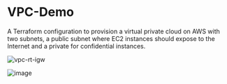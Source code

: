 # VPC-Demo
A Terraform configuration to provision a virtual private cloud on AWS with two subnets, a public subnet where EC2 instances should expose to the Internet and a private for confidential instances.

![vpc-rt-igw](https://github.com/musole-masu/VPC-Demo/assets/85555092/42c39715-c922-465e-80c3-4861d58449b4)

![image](https://github.com/musole-masu/VPC-Demo/assets/85555092/f0aff1dd-bf1d-4e25-bd46-737e48c6bf84)

